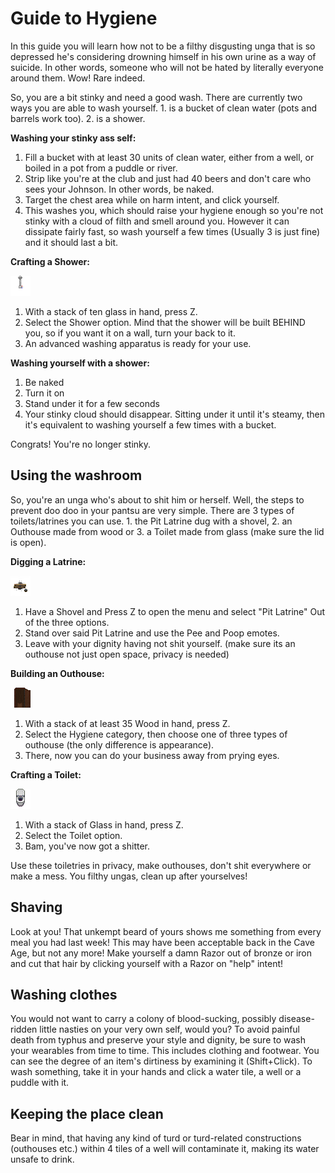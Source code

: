 # Guide to Hygiene

In this guide you will learn how not to be a filthy disgusting unga that
is so depressed he's considering drowning himself in his own urine as a
way of suicide. In other words, someone who will not be hated by literally
everyone around them. Wow! Rare indeed.

So, you are a bit stinky and need a good wash. There are currently two
ways you are able to wash yourself. 1. is a bucket of clean water (pots
and barrels work too). 2. is a shower.

**Washing your stinky ass self:**

1.  Fill a bucket with at least 30 units of clean water, either from a
    well, or boiled in a pot from a puddle or river.
2.  Strip like you're at the club and just had 40 beers and don't care
    who sees your Johnson. In other words, be naked.
3.  Target the chest area while on harm intent, and click yourself.
4.  This washes you, which should raise your hygiene enough so you're
    not stinky with a cloud of filth and smell around you. However it
    can dissipate fairly fast, so wash yourself a few times (Usually 3
    is just fine) and it should last a bit.

**Crafting a Shower:**

<img src="/assets/images/shower.png"><br>
1.  With a stack of ten glass in hand, press Z.
2.  Select the Shower option. Mind that the shower will be built BEHIND
    you, so if you want it on a wall, turn your back to it.
3.  An advanced washing apparatus is ready for your use.

**Washing yourself with a shower:**

1.  Be naked
2.  Turn it on
3.  Stand under it for a few seconds
4.  Your stinky cloud should disappear. Sitting under it until it's
    steamy, then it's equivalent to washing yourself a few times with a
    bucket.

Congrats! You're no longer stinky.

## Using the washroom

So, you're an unga who's about to shit him or herself. Well, the steps
to prevent doo doo in your pantsu are very simple. There are 3 types of
toilets/latrines you can use. 1. the Pit Latrine dug with a shovel, 2.
an Outhouse made from wood or 3. a Toilet made from glass (make sure the
lid is open).

**Digging a Latrine:**

<img src="/assets/images/pit_latrine.png"><br>
1.  Have a Shovel and Press Z to open the menu and select "Pit Latrine"
    Out of the three options.
2.  Stand over said Pit Latrine and use the Pee and Poop emotes.
3.  Leave with your dignity having not shit yourself. (make sure its an
    outhouse not just open space, privacy is needed)

**Building an Outhouse:**

<img src="/assets/images/outhouse.png"><br>
1.  With a stack of at least 35 Wood in hand, press Z.
2.  Select the Hygiene category, then choose one of three types of
    outhouse (the only difference is appearance).
3.  There, now you can do your business away from prying eyes.

**Crafting a Toilet:**

<img src="/assets/images/toilet.png"><br>
1.  With a stack of Glass in hand, press Z.
2.  Select the Toilet option.
3.  Bam, you've now got a shitter.

Use these toiletries in privacy, make outhouses, don't shit everywhere
or make a mess. You filthy ungas, clean up after yourselves!

## Shaving

Look at you! That unkempt beard of yours shows me something from every
meal you had last week! This may have been acceptable back in the Cave
Age, but not any more! Make yourself a damn Razor out of bronze or iron
and cut that hair by clicking yourself with a Razor on "help" intent!

## Washing clothes

You would not want to carry a colony of blood-sucking, possibly
disease-ridden little nasties on your very own self, would you? To avoid
painful death from typhus and preserve your style and dignity, be sure
to wash your wearables from time to time. This includes clothing and
footwear. You can see the degree of an item's dirtiness by examining it
(Shift+Click). To wash something, take it in your hands and click a
water tile, a well or a puddle with it.

## Keeping the place clean

Bear in mind, that having any kind of turd or turd-related constructions
(outhouses etc.) within 4 tiles of a well will contaminate it, making
its water unsafe to drink.
